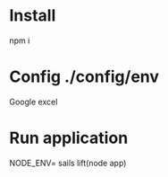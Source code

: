 # Install

npm i

# Config ./config/env

Google excel

# Run application

NODE_ENV=<ENV> sails lift(node app)